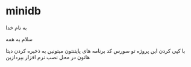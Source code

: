 # minidb

به نام خدا


سلام به همه


با کپی کردن این پروژه تو سورس کد برنامه های پایتنتون میتونین به ذخیره کردن دیتا هاتون در محل نصب نرم افزار بپردازین

